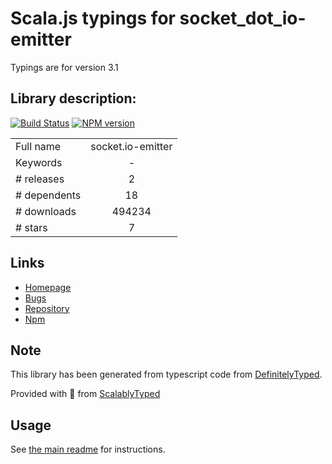 
# Scala.js typings for socket_dot_io-emitter

Typings are for version 3.1

## Library description:
[![Build Status](https://travis-ci.org/socketio/socket.io-emitter.svg?branch=master)](https://travis-ci.org/socketio/socket.io-emitter) [![NPM version](https://badge.fury.io/js/socket.io-emitter.svg)](http://badge.fury.io/js/socket.io-emitter)

|                    |                 |
| ------------------ | :-------------: |
| Full name          | socket.io-emitter |
| Keywords           | - |
| # releases         | 2 |
| # dependents       | 18 |
| # downloads        | 494234 |
| # stars            | 7 |

## Links
- [Homepage](https://github.com/socketio/socket.io-emitter#readme)
- [Bugs](https://github.com/socketio/socket.io-emitter/issues)
- [Repository](https://github.com/socketio/socket.io-emitter)
- [Npm](https://www.npmjs.com/package/socket.io-emitter)
    


## Note
This library has been generated from typescript code from [DefinitelyTyped](https://definitelytyped.org).

Provided with :purple_heart: from [ScalablyTyped](https://github.com/oyvindberg/ScalablyTyped)

## Usage
See [the main readme](../../readme.md) for instructions.


